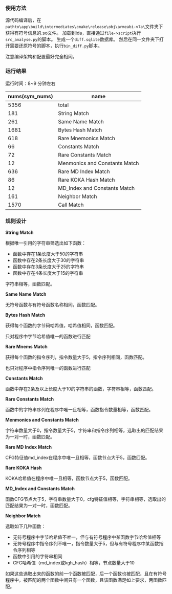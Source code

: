 ### 使用方法
源代码编译后，在`pathto\app\build\intermediates\cmake\release\obj\armeabi-v7a\`文件夹下获得有符号信息的.so文件。
加载到ida，直接通过`file->script`执行`src_analyse.py`的脚本。
生成一个`diff.sqlite`数据库。
然后在同一文件夹下打开需要还原符号的脚本，执行`bin_diff.py`脚本。

注意编译架构和配置最好完全相同。

### 运行结果

运行时间：8~9 分钟左右

| nums(sym_nums) | name                          |
| -------------- | ----------------------------- |
| 5356           | total                         |
| 181            | String Match                  |
| 261            | Same Name Match               |
| 1681           | Bytes Hash Match              |
| 618            | Rare Mnemonics Match          |
| 66             | Constants Match               |
| 72             | Rare Constants Match          |
| 12             | Menmonics and Constants Match |
| 636            | Rare MD Index Match           |
| 86             | Rare KOKA Hash Match          |
| 12             | MD_Index and Constants Match  |
| 161            | Neighbor Match                |
| 1570           | Call Match                    |



### 规则设计

**String Match**

根据唯一引用的字符串筛选出如下函数：

* 函数中存在1条长度大于50的字符串
* 函数中存在2条长度大于30的字符串
* 函数中存在3条长度大于25的字符串
* 函数中存在4条长度大于15的字符串

字符串相等，函数匹配。

**Same Name Match**

无符号函数与有符号函数名称相同，函数匹配。

**Bytes Hash Match**

获得每个函数的字节码哈希值，哈希值相同，函数匹配。

只对程序中字节哈希值唯一的函数进行匹配

**Rare Mnems Match**

获得每个函数的指令序列，指令数量大于5，指令序列相同，函数匹配。

也只对程序中指令序列唯一的函数进行匹配

**Constants Match**

函数中存在2条及以上长度大于10的字符串的函数，字符串相等，函数匹配。

**Rare Constants Match**

函数中的字符串序列在程序中唯一且相等，函数指令数量相等，函数匹配。

**Menmonics and Constants Match**

字符串数量大于0，指令数量大于5，字符串和指令序列相等，选取出的匹配结果为一对一时，函数匹配。

**Rare MD Index Match**

CFG特征值md_index在程序中唯一且相等，函数节点大于5，函数匹配。

**Rare KOKA Hash**

KOKA哈希值在程序中唯一且相等，函数节点大于5，函数匹配。

**MD_Index and Constants Match**

函数CFG节点大于5，字符串数量大于0，cfg特征值相等，字符串相等，选取出的匹配结果为一对一时，函数匹配。

**Neighbor Match**

选取如下几种函数：

* 无符号程序中字节哈希值不唯一，但与有符号程序中某函数字节哈希值相等
* 无符号程序中指令序列不唯一，指令数量大于5，但与有符号程序中某函数指令序列相等
* 函数中引用的字符串相同
* CFG哈希值（md_index或kgh_hash）相等，节点数量大于10

如果这些选取出来的函数的前一个函数被匹配，后一个函数也被匹配，且在有符号程序中，被匹配的两个函数中间只有一个函数，且该函数满足如上要求，两函数匹配。